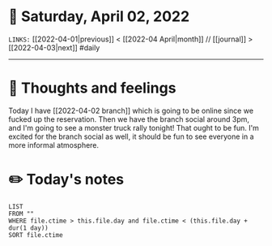 # 📅 Saturday, April 02, 2022
`LINKS:` [[2022-04-01|previous]] < [[2022-04 April|month]] // [[journal]] > [[2022-04-03|next]] 
#daily

---
# 💭 Thoughts and feelings
Today I have [[2022-04-02 branch]] which is going to be online since we fucked up the reservation. Then we have the branch social around 3pm, and I'm going to see a monster truck rally tonight! That ought to be fun. I'm excited for the branch social as well, it should be fun to see everyone in a more informal atmosphere. 

# ✏️ Today's notes
```dataview
LIST 
FROM ""
WHERE file.ctime > this.file.day and file.ctime < (this.file.day + dur(1 day))
SORT file.ctime
```
